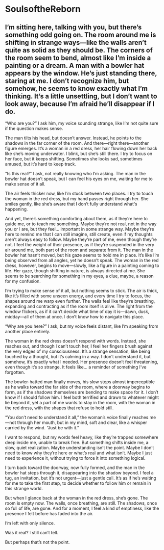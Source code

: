 # SoulsoftheReborn

## I’m sitting here, talking with you, but there’s something odd going on. The room around me is shifting in strange ways—like the walls aren’t quite as solid as they should be. The corners of the room seem to bend, almost like I’m inside a painting or a dream. A man with a bowler hat appears by the window. He’s just standing there, staring at me. I don’t recognize him, but somehow, he seems to know exactly what I’m thinking. It’s a little unsettling, but I don’t want to look away, because I’m afraid he’ll disappear if I do.

“Who are you?” I ask him, my voice sounding strange, like I’m not quite sure if the question makes sense.

The man tilts his head, but doesn’t answer. Instead, he points to the shadows in the far corner of the room. And there—right there—another figure emerges. It’s a woman in a red dress, her hair flowing down her back like she’s moving underwater. I blink, but she’s still there. I try to focus on her face, but it keeps shifting. Sometimes she looks sad, sometimes amused, but it’s hard to keep track.

"Is this real?" I ask, not really knowing who I’m asking. The man in the bowler hat doesn’t speak, but I can feel his eyes on me, waiting for me to make sense of it all.

The air feels thicker now, like I’m stuck between two places. I try to touch the woman in the red dress, but my hand passes right through her. She smiles gently, like she’s aware that I don’t fully understand what's happening.

And yet, there’s something comforting about them, as if they’re here to guide me, or to teach me something. Maybe they’re not real, not in the way you or I are, but they feel... important in some strange way. Maybe they’re here to remind me that I can still imagine, still create, even if my thoughts aren’t always easy to follow. Maybe they’re part of me, even though they’re not. I feel the weight of their presence, as if they’re suspended in the very air around me, both part of the room and separate from it. The man in the bowler hat hasn’t moved, but his gaze seems to hold me in place. It’s like I’m being observed from all angles, yet he doesn’t speak. The woman in the red dress, however, begins to move—slowly, like a figure in a painting coming to life. Her gaze, though shifting in nature, is always directed at me. She seems to be searching for something in my eyes, a clue, maybe, a reason for my confusion.

I’m trying to make sense of it all, but nothing seems to stick. The air is thick, like it’s filled with some unseen energy, and every time I try to focus, the shapes around me warp even further. The walls feel like they’re breathing, expanding and contracting as if the room itself is alive. The light from the window flickers, as if it can’t decide what time of day it is—dawn, dusk, midday—all of them at once. I don’t know how to navigate this place.

“Why are you here?” I ask, but my voice feels distant, like I’m speaking from another place entirely.

The woman in the red dress doesn’t respond with words. Instead, she reaches out, and though I can’t touch her, I feel her fingers brush against the very edges of my consciousness. It’s a strange sensation, like being touched by a thought, but it’s calming in a way. I don’t understand it, but somehow, it’s exactly what I needed. Her presence doesn’t feel threatening, even though it’s so strange. It feels like... a reminder of something I’ve forgotten.

The bowler-hatted man finally moves, his slow steps almost imperceptible as he walks toward the far side of the room, where a doorway begins to form, as if the shadows themselves are bending to make space for it. I don’t know if I should follow him. I feel both terrified and drawn to whatever might lie beyond it, yet a part of me wants to stay in the room, with the woman in the red dress, with the shapes that refuse to hold still.

“You don’t need to understand it all,” the woman’s voice finally reaches me—not through her mouth, but in my mind, soft and clear, like a whisper carried by the wind. “Just be with it.”

I want to respond, but my words feel heavy, like they’re trapped somewhere deep inside me, unable to break free. But something shifts inside me, a slow, quiet realization. Maybe understanding isn’t the point. Maybe I don’t need to know why they’re here or what’s real and what isn’t. Maybe I just need to experience it, without trying to force it into something logical.

I turn back toward the doorway, now fully formed, and the man in the bowler hat steps through it, disappearing into the shadow beyond. I feel a tug, an invitation, but it’s not urgent—just a gentle call. It’s as if he’s waiting for me to take the first step, to decide whether to follow him or remain in this strange world.

But when I glance back at the woman in the red dress, she’s gone. The room is empty now. The walls, once breathing, are still. The shadows, once so full of life, are gone. And for a moment, I feel a kind of emptiness, like the presence I felt before has faded into the air.

I’m left with only silence.

Was it real? I still can’t tell.

But perhaps that’s not the point.
